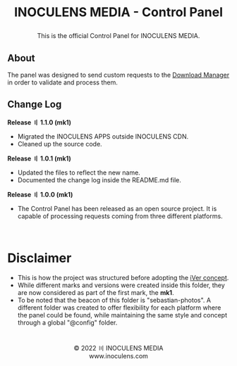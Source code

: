 # <p align="center"><b>INOCULENS MEDIA</b> - Control Panel

<p align="center">This is the official Control Panel for INOCULENS MEDIA.<br>

## About
The panel was designed to send custom requests to the [Download Manager](https://github.com/inoculens/download-manager) in order to validate and process them.<br>

## Change Log
<b>Release 〢 1.1.0 (mk1)</b>

- Migrated the INOCULENS APPS outside INOCULENS CDN.
- Cleaned up the source code.

<b>Release 〢 1.0.1 (mk1)</b>

- Updated the files to reflect the new name.
- Documented the change log inside the README.md file.

<b>Release 〢 1.0.0 (mk1)</b>

- The Control Panel has been released as an open source project. It is capable of processing requests coming from three different platforms.

<br>

# Disclaimer

- This is how the project was structured before adopting the [iVer concept](https://github.com/frontfacer/iVer).<br>
- While different marks and versions were created inside this folder, they are now considered as part of the first mark, the <b>mk1</b>.<br>
- To be noted that the beacon of this folder is "sebastian-photos". A different folder was created to offer flexibility for each platform where the panel could be found, while maintaining the same style and concept through a global "@config" folder.

#
<p align="center">© 2022 〣 INOCULENS MEDIA<br/>www.inoculens.com</p>